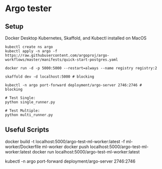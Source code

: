 # Argo tester

## Setup

Docker Desktop Kubernetes, Skaffold, and Kubectl installed on MacOS

```
kubectl create ns argo
kubectl apply -n argo -f https://raw.githubusercontent.com/argoproj/argo-workflows/master/manifests/quick-start-postgres.yaml

docker run -d -p 5000:5000 --restart=always --name registry registry:2

skaffold dev -d localhost:5000 # blocking

kubectl -n argo port-forward deployment/argo-server 2746:2746 # blocking

# Test Single: 
python single_runner.py

# Test Multiple:
python multi_runner.py
```





## Useful Scripts

docker build -t localhost:5000/argo-test-ml-worker:latest -f ml-worker/Dockerfile ml-worker
docker push localhost:5000/argo-test-ml-worker:latest
docker run localhost:5000/argo-test-ml-worker:latest


kubectl -n argo port-forward deployment/argo-server 2746:2746
